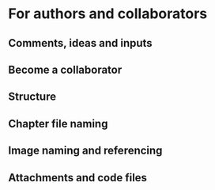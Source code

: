 
# For authors and collaborators



## Comments, ideas and inputs<a name="comments-ideas-inputs"></a>

## Become a collaborator<a name="become-a-collaborator"></a>

## Structure<a name="structure"></a>

## Chapter file naming<a name="chapter-file-naming"></a>

## Image naming and referencing<a name="image-naming-and-referencing"></a>

## Attachments and code files<a name="attachments-and-code-files"></a>




